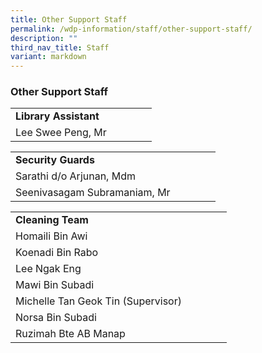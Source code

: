 ```yaml
---
title: Other Support Staff
permalink: /wdp-information/staff/other-support-staff/
description: ""
third_nav_title: Staff
variant: markdown
---
```

### **Other Support Staff**

|  | |  |  | |
|---|---|---|---|---|
| **Library Assistant** | 
Lee Swee Peng, Mr |

|  | |  |  | |
|---|---|---|---|---|
| **Security Guards** | 
Sarathi d/o Arjunan, Mdm |
Seenivasagam Subramaniam, Mr |


|  | |  |  | |
|---|---|---|---|---|
| **Cleaning Team** | 
Homaili Bin Awi |
Koenadi Bin Rabo |
Lee Ngak Eng |
Mawi Bin Subadi |
Michelle Tan Geok Tin (Supervisor)|
Norsa Bin Subadi|
Ruzimah Bte AB Manap |
